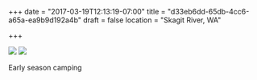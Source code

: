 +++
date = "2017-03-19T12:13:19-07:00"
title = "d33eb6dd-65db-4cc6-a65a-ea9b9d192a4b"
draft = false
location = "Skagit River, WA"

+++

![](https://d17enza3bfujl8.cloudfront.net/DSCF6585.jpg)
![](https://d17enza3bfujl8.cloudfront.net/DSCF6589.jpg)

Early season camping
